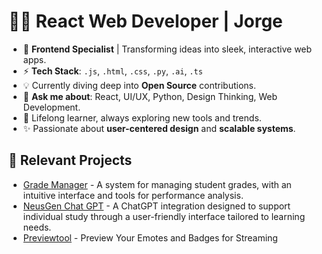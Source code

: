 # 👨‍💻 React Web Developer | Jorge

- 🚀 **Frontend Specialist** | Transforming ideas into sleek, interactive web apps.
- ⚡ **Tech Stack**: `.js`, `.html`, `.css`, `.py`, `.ai`, `.ts`
- 💡 Currently diving deep into **Open Source** contributions.
- 💬 **Ask me about**: React, UI/UX, Python, Design Thinking, Web Development.
- 🌱 Lifelong learner, always exploring new tools and trends.
- ✨ Passionate about **user-centered design** and **scalable systems**.


## 🔗 Relevant Projects
- [Grade Manager](https://developer.neuswebs.com/) - A system for managing student grades, with an intuitive interface and tools for performance analysis.
- [NeusGen Chat GPT](https://neusgen.com/) - A ChatGPT integration designed to support individual study through a user-friendly interface tailored to learning needs.
- [Previewtool](https://previewtool.streampng.com/) - Preview Your Emotes and Badges for Streaming 
